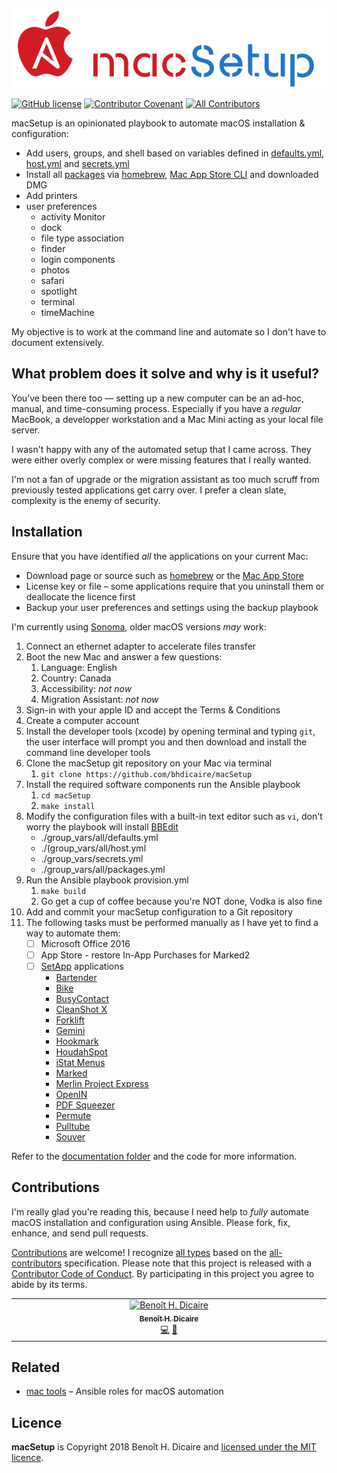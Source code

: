 ![logo](doc/logo.png)

[![GitHub license](https://img.shields.io/github/license/bhdicaire/macSetup)](https://github.com/bhdicaire/macSetup/blob/main/LICENSE) [![Contributor Covenant](https://img.shields.io/badge/Contributor%20Covenant-2.1-4baaaa.svg)](code_of_conduct.md) [![All Contributors](https://img.shields.io/badge/all_contributors-3-orange.svg?color=ee8449&style=flat-square)](#contributors)

macSetup is an opinionated playbook to automate macOS installation & configuration:
  * Add users, groups, and shell based on variables defined in [defaults.yml](group_vars/all/defaults.yml), [host.yml](group_vars/all/host.yml) and [secrets.yml](group_vars/secrets.yml)
   * Install all [packages](group_vars/all/packages.yml) via [homebrew](https://brew.sh), [Mac App Store CLI](https://github.com/mas-cli/mas) and downloaded DMG
 * Add printers
 * user preferences
    * activity Monitor
    * dock
    * file type association
    * finder
    * login components
    * photos
    * safari
    * spotlight
    * terminal
    * timeMachine

My objective is to work at the command line and automate so I don't have to document extensively.

## What problem does it solve and why is it useful?

You’ve been there too — setting up a new computer can be an ad-hoc, manual, and time-consuming process. Especially if you have a *regular* MacBook, a developper workstation and a Mac Mini acting as your local file server.

I wasn't happy with any of the automated setup that I came across. They were either overly complex or were missing features that I really wanted.

I'm not a fan of upgrade or the migration assistant as too much scruff from previously tested applications get carry over. I prefer a clean slate, complexity is the enemy of security.

## Installation

Ensure that you have identified _all_ the applications on your current Mac:
 * Download page or source such as [homebrew](https://brew.sh) or the [Mac App Store](https://github.com/mas-cli/mas)
 * License key or file – some applications require that you uninstall them or deallocate the licence first
 * Backup your user preferences and settings using the backup playbook

I'm currently using [Sonoma](https://www.apple.com/ca/macos/sonoma/), older macOS versions _may_ work:

1. Connect an ethernet adapter to accelerate files transfer
2. Boot the new Mac and answer a few questions:
    1. Language: English
    1. Country: Canada
    1. Accessibility: _not now_
    1. Migration Assistant: _not now_
3. Sign-in with your apple ID and accept the Terms & Conditions
4. Create a computer account
5. Install the developer tools (xcode) by opening terminal and typing `git`, the user interface will prompt you and then download and install the command line developer tools
6. Clone the macSetup git repository on your Mac via terminal
    1. `git clone https://github.com/bhdicaire/macSetup`
7. Install the required software components run the Ansible playbook
    1. `cd macSetup`
    2. `make install`
8. Modify the configuration files with a built-in text editor such as `vi`, don't worry the playbook will install [BBEdit](https://www.barebones.com/products/bbedit/)
    * ./group_vars/all/defaults.yml
    * ./(group_vars/all/host.yml
    * ./group_vars/secrets.yml
    * ./group_vars/all/packages.yml
9. Run the Ansible playbook provision.yml
    1. `make build`
    1. Go get a cup of coffee because you're NOT done, Vodka is also fine
10. Add and commit your macSetup configuration to a Git repository
11. The following tasks must be performed manually as I have yet to find a way to automate them:
    - [ ] Microsoft Office 2016
    - [ ] App Store - restore In-App Purchases for Marked2
    - [ ] [SetApp](https://setapp.com) applications
      * [Bartender](https://setapp.com/apps/bartender)
      * [Bike](https://setapp.com/apps/bike-outliner)
      * [BusyContact](https://setapp.com/apps/busycontacts)
      * [CleanShot X](https://setapp.com/apps/cleanshot)
      * [Forklift](https://setapp.com/apps/forklift)
      * [Gemini](https://setapp.com/apps/gemini)
      * [Hookmark](https://setapp.com/apps/hookmark)
      * [HoudahSpot](https://setapp.com/apps/houdahspot)
      * [iStat Menus](https://setapp.com/apps/istat-menus)
      * [Marked](https://setapp.com/apps/marked)
      * [Merlin Project Express](https://setapp.com/apps/merlin-project-express)
      * [OpenIN](https://setapp.com/apps/openin)
      * [PDF Squeezer](https://setapp.com/apps/pdf-squeezer)
      * [Permute](https://setapp.com/apps/permute)
      * [Pulltube](https://setapp.com/apps/pulltube)
      * [Souver](https://setapp.com/apps/soulver)


Refer to the [documentation folder](doc/how.md) and the code for more information.

## Contributions

I'm really glad you're reading this, because I need help to *fully* automate macOS installation and configuration using Ansible. Please fork, fix, enhance, and send pull requests.

[Contributions](doc/CONTRIBUTING.md) are welcome! I recognize [all types](https://allcontributors.org/docs/en/emoji-key) based on the [all-contributors](https://github.com/all-contributors/all-contributors) specification. Please note that this project is released with a [Contributor Code of Conduct](doc/CODE-OF-CONDUCT.md). By participating in this project you agree to abide by its terms.

<!-- ALL-CONTRIBUTORS-LIST:START - Do not remove or modify this section -->
<!-- prettier-ignore-start -->
<!-- markdownlint-disable -->
<table>
  <tbody>
    <tr>
      <td align="center" valign="top" width="16.66%"><a href="https://github.com/bhdicaire"><img src="https://avatars.githubusercontent.com/u/1316765?v=4?s=100" width="100px;" alt="Benoît H. Dicaire"/><br /><sub><b>Benoît H. Dicaire</b></sub></a><br /><a href="https://github.com/bhdicaire/vanityURLs/commits?author=bhdicaire" title="Code">💻</a> <a href="https://github.com/bhdicaire/vanityURLs/commits?author=bhdicaire" title="Documentation">📖</a> </td>
    </tr>
  </tbody>
</table>

<!-- markdownlint-restore -->
<!-- prettier-ignore-end -->

<!-- ALL-CONTRIBUTORS-LIST:END -->

## Related
 * [mac tools](https://github.com/bhdicaire/macTools) – Ansible roles for macOS automation

## Licence
**macSetup** is Copyright 2018 Benoît H. Dicaire and [licensed under the MIT licence](LICENCE).
